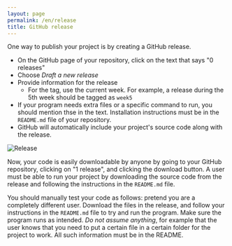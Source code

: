 ```yaml
---
layout: page
permalink: /en/release
title: GitHub release
---
```


One way to publish your project is by creating a GitHub release.

- On the GitHub page of your repository, click on the text that says "0 releases"
- Choose _Draft a new release_
- Provide information for the release
  - For the tag, use the current week. For example, a release during the 5th week should be tagged as `week5`
- If your program needs extra files or a specific command to run, you should mention thse in the text. Installation instructions must be in the `README.md` file of your repository.
- GitHub will automatically include your project's source code along with the release.

![Release](/assets/images/python/release.png)

Now, your code is easily downloadable by anyone by going to your GitHub repository, clicking on "1 release", and clicking the download button.
A user must be able to run your project by downloading the source code from the release and following the instructions in the `README.md` file.

You should manually test your code as follows: pretend you are a completely different user. Download the files in the release, and follow your instructions in the `README.md` file to try and run the program. Make sure the program runs as intended.
_Do not assume anything_, for example that the user knows that you need to put a certain file in a certain folder for the project to work. All such information must be in the README.
